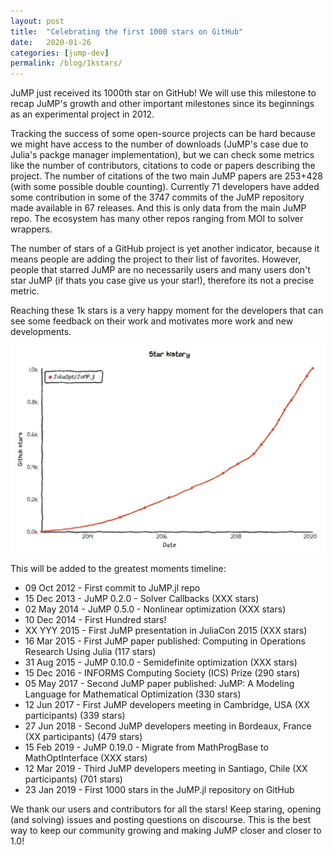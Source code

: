 ```yaml
---
layout: post
title:  "Celebrating the first 1000 stars on GitHub"
date:   2020-01-26
categories: [jump-dev]
permalink: /blog/1kstars/
---
```


JuMP just received its 1000th star on GitHub! We will use this milestone to recap JuMP's growth and other important milestones since its beginnings as an experimental project in 2012.

Tracking the success of some open-source projects can be hard because we might have access to the number of downloads (JuMP's case due to Julia's packge manager implementation), but we can check some metrics like the number of contributors, citations to code or papers describing the project.
The number of citations of the two main JuMP papers are 253+428 (with some possible double counting).
Currently 71 developers have added some contribution in some of the 3747 commits of the JuMP repository made available in 67 releases. And this is only data from the main JuMP repo. The ecosystem has many other repos ranging from MOI to solver wrappers.

The number of stars of a GitHub project is yet another indicator, because it means people are adding the project to their list of favorites. However, people that starred JuMP are no necessarily users and many users don't star JuMP (if thats you case give us your star!), therefore its not a precise metric.

Reaching these 1k stars is a very happy moment for the developers that can see some feedback on their work and motivates more work and new developments.


<img src="/assets/news/1kstars/1kstars_plot.jpg" alt="The growth of JuMP 2012 - 2020. Obtained with https://star-history.t9t.io/">


This will be added to the greatest moments timeline:

* 09 Oct 2012 - First commit to JuMP.jl repo
* 15 Dec 2013 - JuMP 0.2.0 - Solver Callbacks (XXX stars)
* 02 May 2014 - JuMP 0.5.0 - Nonlinear optimization (XXX stars)
* 10 Dec 2014 - First Hundred stars!
* XX YYY 2015 - First JuMP presentation in JuliaCon 2015 (XXX stars)
* 16 Mar 2015 - First JuMP paper published: Computing in Operations Research Using Julia (117 stars)
* 31 Aug 2015 - JuMP 0.10.0 - Semidefinite optimization (XXX stars)
* 15 Dec 2016 - INFORMS Computing Society (ICS) Prize (290 stars)
* 05 May 2017 - Second JuMP paper published: JuMP: A Modeling Language for Mathematical Optimization (330 stars)
* 12 Jun 2017 - First JuMP developers meeting in Cambridge, USA (XX participants) (339 stars)
* 27 Jun 2018 - Second JuMP developers meeting in Bordeaux, France (XX participants) (479 stars)
* 15 Feb 2019 - JuMP 0.19.0 - Migrate from MathProgBase to MathOptInterface (XXX stars)
* 12 Mar 2019 - Third JuMP developers meeting in Santiago, Chile (XX participants) (701 stars)
* 23 Jan 2019 - First 1000 stars in the JuMP.jl repository on GitHub

We thank our users and contributors for all the stars! Keep staring, opening (and solving) issues and posting questions on discourse. This is the best way to keep our community growing and making JuMP closer and closer to 1.0!